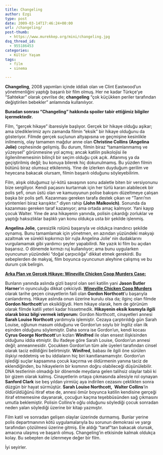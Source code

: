 ```yaml
---
title: Changeling
author: Ezgi
type: post
date: 2009-03-14T17:46:24+00:00
url: /changeling/
post-thumb:
  - https://www.murekkep.org/mini/changeling.jpg
dsq_thread_id:
  - 955186453
categories:
  - Kültür Yaşam
tags:
  - film
  - sinema

---
```

**Changeling**, 2008 yapımları içinde iddialı olan ve Clint Eastwood&#8217;un yönetmenliğini yaptığı başarılı bir film olmuş. Her ne kadar Türkçe&#8217;ye &#8220;Sahtekar&#8221; olarak çevrilse de; **changeling** &#8220;çok küçükken periler tarafından değiştirilen bebekler&#8221; anlamında kullanılıyor.  
<!--more-->

<p class="alert">
  <strong>Buradan sonrası “Changeling” hakkında spoiler tabir ettiğimiz bilgiler içermektedir.</strong>
</p>

Film, &#8220;gerçek hikaye&#8221; ibaresiyle başlıyor. Gerçek bir hikaye olduğu aşikar; ama izlediklerimiz aynı zamanda filmin &#8220;eksik&#8221; bir hikaye olduğunu da gösteriyor. Filmde gerçek suçlunun altyapısına ve geçmişine kesinlikle inilmemiş, olay tamamen mağdur anne olan **Christine Collins** **(Angelina Jolie)** cephesinde gelişmiş. Bu durum, filmin biraz &#8220;tamamlanmamış ve yüzeysel&#8221; görünmesine yol açmış; ancak katilin psikolojisi ile ilgilenilmemesinin bilinçli bir seçim olduğu çok açık. Atlanmış ya da geçiştirilmiş değil; bu konuya bilerek hiç dokunulmamış. Bu yüzden filmin bütünü biraz olumsuz etkilenmiş. Yine de izlerken duyduğum gerilim ve heyecana bakacak olursam, filmin başarılı olduğunu söyleyebilirim.

Film, alışık olduğumuz iyi-kötü savaşının sonu adaletle biten bir versiyonunu bize sergiliyor. Kendi paçasını kurtarmak için her türlü kararı alabilecek bir polis şefi, onun üstü olan ve kamuoyunun polise bakışını düzeltmeye çalışan başka bir polis şefi. Kazanması gereken tarafa destek çıkan ve &#8220;Tanrı&#8217;nın yöntemleri biraz karışıktır.&#8221; diyen rahip **(John Malkovich)**. Sonunda da kazanması gereken taraf kazanıyor; ama ortada amaç kalmıyor. Yani kayıp çocuk Walter. Yine de ana hikayenin yanında, polisin çıkardığı zorluklar ve yaptığı haksızlıklar başlıklı yan konu oldukça usta bir şekilde işlenmiş.

**Angelina Jolie**, çaresizlik rolünü başarıyla ve oldukça inandırıcı şekilde oynamış. Bunu tamamlamak için yönetmen, en azından yüzündeki makyajı azaltmak ve sürekli kıpkırmızı bir rujla Angelina Jolie&#8217; nin dudaklarını vurgulamamak gibi yardımcı şeyler yapabilirdi. Ne yazık ki film bu açıdan başarısız. O dönemde kırmızı ruj kullanılıyor; ama bunu uygularken oyuncunun yüzündeki &#8220;doğal çarpıcılığa&#8221; dikkat etmek gerekirdi. Bu sebeplerden de makyaj, film boyunca oyuncunun aleyhine çalışmış ve bu durum çok belirgin.

**<span style="text-decoration: underline;">Arka Plan ve Gerçek Hikaye: Wineville Chicken Coop Murders Case:</span>** 

Bunların yanında aslında gizli başrol olan seri katilin yani **Jason Butler Harner**&#8216;ın oyunculuğu dikkat çekiciydi. <a href="http://en.wikipedia.org/wiki/Wineville_Chicken_Coop_Murders" target="_blank"><strong>Wineville Chicken Coop Murders</strong></a> olarak tarihe geçen cinayetlerin faili olan **Gordon Northcott**&#8216;u başarıyla canlandırmış. Hikaye aslında onun üzerine kurulu olsa da; ilginç olan filmde **Gordon Northcott**&#8216;un eksikliğiydi. Hem hikaye olarak, hem de görünüm olarak filmde katili yeteri kadar hissetmedik. **Hikayenin eksik kısmıyla ilgili olarak biraz bilgi vermek istiyorum:** Gordon Northcott, cinayetleri annesi **Sarah Louise Northcott** yardımıyla işlemiştir. Cezaya çarptırıldığı gün Sarah Louise, oğlunun masum olduğunu ve Gordon&#8217;un soylu bir İngiliz olan ilk eşinden olduğunu söylemiştir. Daha sonra ise Gordon&#8217;un, kendi kocası **Cyrus George Northcott**&#8216;un kızları **Winifred** ile olan ensest ilişkisinden olduğunu iddia etmiştir. Bu ifadeye göre Sarah Louise, Gordon&#8217;un annesi değil; anneannesidir. Çocukken Gordon&#8217;un tüm aile üyeleri tarafından cinsel olarak taciz edildiğini belirtmiştir. **Winifred**, babası ile ilgili öne sürülen ilişkiyi reddetmiş ve bu iddiaların hiç biri kanıtlanamamıştır. Gordon&#8217;un işlediği suçlar kapsamına çocuk kaçırma ve öldürmenin yanına taciz de eklendiğinden, bu hikayelerin bir kısmının doğru olabileceği düşünülebilir. DNA testlerinin olmadığı bir dönemde meydana gelen talihsiz olaylar tabii ki bir gizem olarak kalmış. Cinayetlerin ortaya çıkmasında ailesiyle rol oynayan **Sanford Clark** ise beş yıldan yirmiüç aya indirilen cezasını çektikten sonra düzgün bir hayat sürmüştür. **Sarah Louise Northcott,  Walter Collins**&#8216;in öldürüldüğünü itiraf etse de, annesi ömür boyunca katilin kendisine gerçeği itiraf etmemesine dayanarak, çocuğun kaçma teşebbüsünden sağ çıkmasını umutla beklemiştir. Polisin Collins&#8217;e oğlu olduğunu söylediği çocuk sonradan neden yalan söylediği üzerine bir kitap yazmıştır.

Film katil ve sonradan gelişen olaylar üzerinde durmamış. Bunlar yerine polis departmanının kötü uygulamalarıyla bu sorunun demokrasi ve yargı tarafından çözülmesi üzerine gitmiş. Ele aldığı &#8220;taraf&#8221;tan bakacak olursak, amacına ulaşmış ve başarılı olmuş. Changeling&#8217;in etkisinde kalmak oldukça kolay. Bu sebepten de izlenmeye değer bir film.

İyi seyirler.